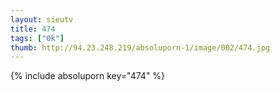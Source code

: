 ```yaml
--- 
layout: sieutv
title: 474
tags: ["0k"]
thumb: http://94.23.248.219/absoluporn-1/image/002/474.jpg
---
```

{% include absoluporn key="474" %} 
